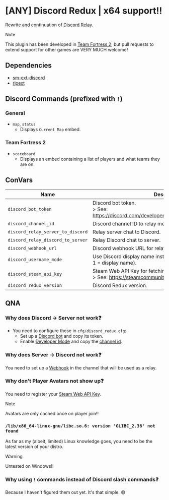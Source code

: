 # [ANY] Discord Redux | x64 support‼
Rewrite and continuation of [Discord Relay](https://github.com/Heapons/sp-discordrelay).
> [!NOTE]
> This plugin has been developed in [Team Fortress 2](https://store.steampowered.com/app/440/Team_Fortress_2/); but pull requests to extend support for other games are VERY MUCH welcome!

## Dependencies
- [sm-ext-discord](https://github.com/ProjectSky/sm-ext-discord)
- [ripext](https://github.com/ErikMinekus/sm-ripext)

## Discord Commands (prefixed with `!`)
### General
- `map`, `status`
    - Displays `Current Map` embed.
### Team Fortress 2
- `scoreboard`
    - Displays an embed containing a list of players and what teams they are on.

## ConVars

|Name|Description|
|----|-----------|
|`discord_bot_token`|Discord bot token.<br>> See: [https://discord.com/developers/applications/`<bot_userid>`/bot](https://discord.com/developers/applications/)</br>|
|`discord_channel_id`|Discord channel ID to relay messages.|
|`discord_relay_server_to_discord`|Relay server chat to Discord.|
|`discord_relay_discord_to_server`|Relay Discord chat to server.|
|`discord_webhook_url`|Discord webhook URL for relaying server chat to Discord.|
|`discord_username_mode`|Use Discord display name instead of username (0 = username, 1 = display name).|
|`discord_steam_api_key`|Steam Web API Key for fetching user avatars.<br>> See: https://steamcommunity.com/dev/apikey</br>|
|`discord_redux_version`|Discord Redux version.|

## QNA
### Why does **Discord → Server** not work❓
- You need to configure these in `cfg/discord_redux.cfg`: 
    - Set up a [Discord bot](https://discord.com/developers/applications/) and copy its token.
    - Enable [Developer Mode](https://support.discord.com/hc/en-us/articles/206346498-Where-can-I-find-my-User-Server-Message-ID#h_01HRSTXPS5CRSRTWYCGPHZQ37H) and copy the [channel id](https://support.discord.com/hc/en-us/articles/206346498-Where-can-I-find-my-User-Server-Message-ID#h_01HRSTXPS5FMK2A5SMVSX4JW4E).

### Why does **Server → Discord** not work❓
You need to set up a [Webhook](https://support.discord.com/hc/en-us/articles/228383668-Intro-to-Webhooks) in the channel that will be used as a relay.

### Why don't Player Avatars not show up❓
You need to register your [Steam Web API Key](https://steamcommunity.com/dev/apikey).
> [!NOTE]
> Avatars are only cached once on player join‼

### `/lib/x86_64-linux-gnu/libc.so.6: version 'GLIBC_2.38' not found`
As far as my (albeit, limited) Linux knowledge goes, you need to be the latest version of your distro.
> [!WARNING]
> Untested on Windows‼

### Why using `!` commands instead of Discord slash commands❓
Because I haven't figured them out yet. It's that simple. 😅
